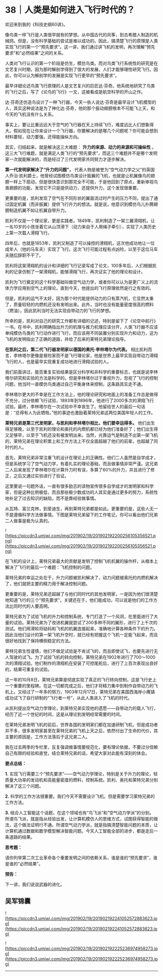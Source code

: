 # 38｜人类是如何进入飞行时代的？

欢迎来到我的《科技史纲60讲》。

像鸟类一样飞行是人类很早就有的梦想。从中国古代的风筝，到古希腊人制造的机械鸽。但是，没有科学基础的尝试是难以成功的。因此，搞清楚飞行的原理是人类实现飞行的第一个“预先要求”。这一讲，我们通过讲飞机的发明，再次理解“预先要求”和“必然结果”之间的关系。

人类对飞行认识的第一个阶段是仿生，模仿鸟类。而对鸟类飞行系统性的研究是在文艺复兴时期，因为那时解剖学得到了很大的发展，人们才能够理性研究飞行。因此，你可以认为解剖学的发展是实现飞行更早的“预先要求”。

最早详细论述鸟类飞行原理的人是文艺复兴的巨匠达·芬奇。他系统地研究了鸟类的飞行之后，写了《论鸟的飞行》一文，这被看成是航空科学的开山之作。

达·芬奇还仿造鸟设计了一种飞行器，今天一些人说达·芬奇是最早设计飞机模型的人，其实这种说法是为了神化达·芬奇，他的那个振动翅膀根本不可能飞上天，和今天的飞机没有什么关系。

事实上，要让比重远远大于空气的飞行器在天上持续飞行，难度远比人们想象得大。假如现在让你来设计一个飞行器，你要解决的是哪几个问题呢？你可能会想到材料要轻，动力要强，还得能操纵方向。

其实，归结起来，就是解决这三大难题： **升力的来源、动力的来源和可操纵性** 。这三大飞行难题，就是满足人类飞行的“预先要求”，而这三个难题并不是哪个发明家一次就能解决的，而是经过了三代发明家共同努力才逐步解决。

 **第一代发明家解决了“升力的问题”，** 代表人物是被誉为“空气动力学之父”的英国人乔治·凯利爵士，他曾经试图模仿鸟类设计振翼的飞机，也就是让机翼像鸟的翅膀一样上下扇动，但是很快意识到那完全不可能，于是他回到了原点，重新审视鸟类翅膀的功能，发现它不只是提供动力，还提供升力，这个发现很重要。

更重要的是，凯利发现了空气在不同形状的翼面流过时产生的压力不同，提出了通过固定机翼（而非振翼）提供飞行升力的想法。就是说，他意识到模仿鸟儿扑腾翅膀制造机翼不如让机翼自带升力。

凯利不仅是一个理论家，更是实践者。1849年，凯利制造了一架三翼滑翔机，让一名10岁的小孩坐着它从山顶滑下（动力来自于人用绳子牵引），实现了人类历史上第一次载人滑翔飞行。

四年后，也就是1853年，凯利又制造了可以操控的滑翔机，这次他成功地让一位成年人（他的马车夫）实现了飞行。这次飞行可能过程有点凶险，以至于这位马车夫随后辞职不干了。

凯利将这架滑翔机的设计和详细的飞行记录写成了论文，100多年后，人们根据凯利的记录仿制了一架滑翔机，能够滑翔飞行，再次证实了他的理论和设计。

凯利为飞行奠定的这个科学基础叫做空气动力学，或者你可以认为是更广义上的流体力学应用到空气上的理论。直到今天，他提出的飞行原理依然是行之有效的。

但是，凯利的运气不太好，因为那个时代能提供动力的只有蒸汽机，它显然太重了，质量较轻的内燃机还没有发明出来。此外，当时也没有能量密度很高的燃料（燃油）。因此凯利当时无法实现自带动力的飞行的梦想。

所幸的是，凯利对自己的研究工作都有详细的记述，特别是留下了《论空中航行》一书。在书中，凯利明确指出升力的机理与推力机理应该分开，人类飞行器不应该单纯模仿鸟类的飞行动作进行飞行，而应该用不同装置分别实现升力和动力，这为飞机的发明指出了正确的道路，并给了后来的莱特兄弟理论指导。

 **在凯利之后，第二代飞行器发明家以德国的奥托·李林塔尔为代表。** 相比凯利而言，李林塔尔更像是冒险家而不是飞行理论家，他是世界上最早实现自带动力滑翔飞行的人，也是最早实现重复成功地进行滑翔试验的人。

我们前面讲过，能否重复实验结果是区分科学和非科学的重要标志，也就是说李林塔尔研究和实验的方法是科学的。但是李林塔尔过于重视升力，忽视了飞行的控制问题，他当时一直模仿鸟类通过自己平衡身体来控制，这条路其实走不通。

李林塔尔更大的不幸是在工作方法上，他的理论研究和地面上的准备工作总是做得不充分，过分依赖飞行试验，1893年到1896年，他进行了2000多次的滑翔飞行试验。最终，李林塔尔在一次试验中不幸丧生了。他留给世人的最后一句话是：“总得有人为此牺牲。”他的事迹也激励着莱特兄弟这两位美国年轻人的工作。

 **莱特兄弟是第三代发明家，与凯利和李林塔尔相比，他们要幸运得多。** 他们出生得足够晚，以至于凯利的理论和奥托的内燃机都已经为他们准备好了；他们出生得又足够早，以至于飞机还没有被发明出来。当然，光靠运气是制造不出第一架飞机的，莱特兄弟在理论积累上和工作方法上不仅全面超越了他们的前辈，也超越了同时代的人。

首先，莱特兄弟非常注重飞机设计在理论上的正确性。他们二人虽然是自学成才，但是系统学习了空气动力学，有着扎实的理论基础，而且做事情非常严谨。这兄弟二人后来发现了李林塔尔在计算升力时有误，多算了60%的升力，并且进行了修正，之后又通过实验进行了验证。

这里要说一句题外话，一直有很多励志的读物宣传很多自学成才的发明家和科学家，但是这种比例极低，而且那些极少数成功的人其实是通过更多的努力，系统性地补足了过去知识的缺陷，而不是靠经验做事情。

从瓦特、富兰克林，到爱迪生，再到莱特兄弟都是如此。更重要的是，这些人无一不是遵循科学方法做事情。下图是莱特兄弟留下的工作笔记，你可以看出他们兄弟二人做事是极为认真的。

![https://piccdn3.umiwi.com/img/201902/19/201902192200256105356521.png](https://piccdn3.umiwi.com/img/201902/19/201902192200256105356521.png)

在飞机的设计上，莱特兄弟最大的贡献是发明了控制飞机机翼的操作杆，从根本上解决了飞行的最后一个难题：飞机控制的问题。

莱特兄弟的幸运之处在于，升力问题被凯利解决了，动力问题被奥托的内燃机解决了，他们就把主要的精力用于解决控制问题。

更重要的是，莱特兄弟还超越了与他们同时代的其他发明家，一是因为他们很清楚地知道飞行的三个“预先要求”，关键还在于，他们能成功，可以说是他们的工作方法比同时代的人要高明。

莱特兄弟为了试验飞机的升力和控制系统，专门打造了一个风洞，在里面进行了大量的试验。莱特兄弟为了改进机翼就尝试了200多种不同的翼形，进行了上千次的测试。他们用滑轮将砝码和飞机的机翼连接起来，准确地计算各种条件下的升力。因此当他们设计的第一架飞机升空时，就已经有把握这个飞机一定能飞起来，而且很好地找到了保持横侧稳定的方法。

莱特兄弟生性谨慎，他们不做足试验是不肯试飞的，而且即使试飞，也要先进行无人驾驶的试飞。为了试验飞机的转向控制，莱特兄弟在1902年进行了700～1000次的滑翔试验。他们制作的滑翔机在安装了可控尾舵后，进行了上百次表现出良好的，结果可重复的试验。

这一年的10月8日，莱特兄弟算是彻底实现了真正的飞行转向控制，这是飞行史上一个重要的里程碑。在这一切都完成之后，他们才将精力集中到制作自带动力的飞机上。又经过了一年多的努力，1903年12月17日，莱特兄弟在美国西海岸小鹰镇成功试飞了自行研制的“飞行者一号”，从此人类进入了飞机的时代。

从凯利提出空气动力学理论，到莱特兄弟实现他的遗愿——自带动力的载人飞行，经历了近一个世纪的时间，这是从理论到发明经常需要的时间。

在莱特兄弟发明飞机的前后，世界各国的发明家们都在加速研制飞机，但是成功者并不多，很多发明家甚至在莱特兄弟的飞机上天之后，依然付出了生命的代价，其主要的原因是，工作方法落后于这兄弟二人。

我在过去两季的专栏里，反复强调做事情要规范化，要有理论依据，不要过分信赖自己有限的经验和直觉，结合莱特兄弟的话，希望大家对此能有深刻的体会。

 **要点总结：**

 **1.** 实现飞行需要三个“预先要求”——空气动力学理论，特别是关于升力的理论，轻质量大功率的发动机和高能量密度的燃料，控制系统。凯利、奥托和莱特兄弟分别解决了这三个问题。

 **2.** 科学的工作方法很重要。我们今天不需要设计飞机，但是需要学习莱特兄弟的工作方法。

 **3.** 结合人工智能这个话题，在这个领域也有“鸟飞派”和“空气动力学派”的分别。所谓鸟飞派，就是指从经验出发，让计算机模仿人的思维方式，试图获得智能的做法，这个做法证明行不通。所谓空气动力学派，就是指搞清楚智能问题的本质，让计算机通过数据和数学模型解决智能问题。今天人工智能全部的进步，都是走后一条道路的结果。

 **思考题：**

请你列举第二次工业革命各个重要发明之间的依赖关系，谁是谁的“预先要求”，谁是谁的“必然结果”。

 **预告：**

下一讲，我们说说武器的进化。

## 吴军锦囊

![https://piccdn3.umiwi.com/img/201902/19/201902192241052572883623.jpg](https://piccdn3.umiwi.com/img/201902/19/201902192241052572883623.jpg)

![https://piccdn3.umiwi.com/img/201902/19/201902192225236974958273.jpg](https://piccdn3.umiwi.com/img/201902/19/201902192225236974958273.jpg)

---
